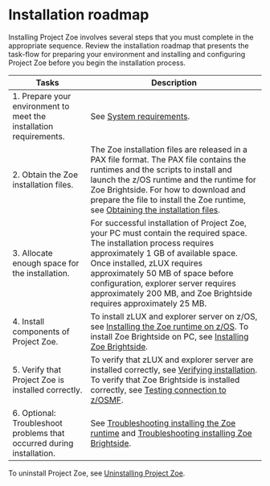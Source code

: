# Installation roadmap

Installing Project Zoe involves several steps that you must complete in the appropriate sequence. Review the installation roadmap that presents the task-flow for preparing your environment and installing and configuring Project Zoe before you begin the installation process.

| Tasks | Description
| --- | ---
| 1. Prepare your environment to meet the installation requirements. | See [System requirements](../topics/planinstall.md).
| 2. Obtain the Zoe installation files. | The Zoe installation files are released in a PAX file format. The PAX file contains the runtimes and the scripts to install and launch the z/OS runtime and the runtime for Zoe Brightside.  For how to download and prepare the file to install the Zoe runtime, see [Obtaining the installation files](../topics/zoegettingstarted.md).
| 3. Allocate enough space for the installation. | For successful installation of Project Zoe, your PC must contain the required space. The installation process requires approximately 1 GB of available space. Once installed, zLUX requires approximately 50 MB of space before configuration, explorer server requires approximately 200 MB, and Zoe Brightside requires approximately 25 MB.
| 4. Install components of Project Zoe. | To install zLUX and explorer server on z/OS, see [Installing the Zoe runtime on z/OS](../topics/zoeinstall.md). To install Zoe Brightside on PC, see [Installing Zoe Brightside](../topics/cli-installcli.md).
| 5. Verify that Project Zoe is installed correctly. | To verify that zLUX and explorer server are installed correctly, see [Verifying installation](../topics/verify.md). To verify that Zoe Brightside is installed correctly, see [Testing connection to z/OSMF](../topics/cli-validateInstallation.md).
| 6. Optional: Troubleshoot problems that occurred during installation. | See  [Troubleshooting installing the Zoe runtime](../topics/zoeinstalltroubleshoot.md) and [Troubleshooting installing Zoe Brightside](../topics/cli-troubleshootinginstallingcli.md).

To uninstall Project Zoe, see [Uninstalling Project Zoe](../topics/uninstall.md).
